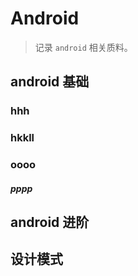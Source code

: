 # Android 

> 记录 `android` 相关质料。

## android 基础
### hhh
### hkkll
### oooo
##### pppp

## android 进阶

## 设计模式
